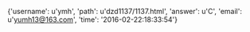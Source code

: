{'username': u'ymh', 'path': u'dzd1137/1137.html', 'answer': u'C', 'email': u'yumh13@163.com', 'time': '2016-02-22:18:33:54'}